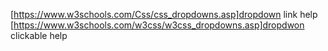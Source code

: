 [https://www.w3schools.com/Css/css_dropdowns.asp]dropdown link help
[https://www.w3schools.com/w3css/w3css_dropdowns.asp]dropdwon clickable help